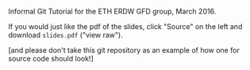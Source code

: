 Informal Git Tutorial for the ETH ERDW GFD group, March 2016.

If you would just like the pdf of the slides, click "Source" on the left and download `slides.pdf` ("view raw").

[and please don't take this git repository as an example of how one for source code should look!]